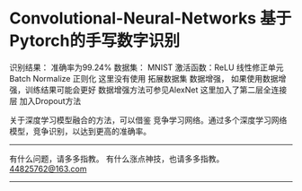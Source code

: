 # Convolutional-Neural-Networks 基于Pytorch的手写数字识别


识别结果： 准确率为99.24%
数据集：  MNIST
激活函数：ReLU 线性修正单元
Batch Normalize 正则化
这里没有使用 拓展数据集 数据增强， 如果使用数据增强，训练结果可能会更好 数据增强方法可参见AlexNet
这里加入了第二层全连接层
加入Dropout方法

关于深度学习模型融合的方法，可以借鉴 竞争学习网络。通过多个深度学习网络模型，竞争识别，以达到更高的准确率。





---------

有什么问题，请多多指教。
有什么涨点神技，也请多多指教。
44825762@163.com

--------






